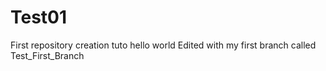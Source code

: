 # Test01
First repository creation tuto hello world
Edited with my first branch called Test_First_Branch
